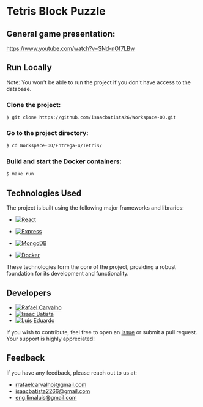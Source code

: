 # Tetris Block Puzzle

## General game presentation:

  https://www.youtube.com/watch?v=SNd-nOf7LBw

## Run Locally

Note: You won't be able to run the project if you don't have access to the database.

### Clone the project:
```bash
$ git clone https://github.com/isaacbatista26/Workspace-OO.git
```
### Go to the project directory:
```bash
$ cd Workspace-OO/Entrega-4/Tetris/
```
### Build and start the Docker containers:
```bash
$ make run
```

## Technologies Used

The project is built using the following major frameworks and libraries:

- [![React](https://img.shields.io/badge/-React-61DAFB?style=flat&logo=react&logoColor=white)](https://reactjs.org/)

- [![Express](https://img.shields.io/badge/-Express-000000?style=flat&logo=express&logoColor=white)](https://expressjs.com/)

- [![MongoDB](https://img.shields.io/badge/-MongoDB-47A248?style=flat&logo=mongodb&logoColor=white)](https://www.mongodb.com/)

- [![Docker](https://img.shields.io/badge/-Docker-2496ED?style=flat&logo=docker&logoColor=white)](https://www.docker.com/)

These technologies form the core of the project, providing a robust foundation for its development and functionality.





## Developers

- [![Rafael Carvalho](https://img.shields.io/badge/-Rafael_Carvalho-100000?style=flat&logo=github&logoColor=white)](https://github.com/rafaelcarvalhoj)
- [![Isaac Batista](https://img.shields.io/badge/-Isaac_Batista-100000?style=flat&logo=github&logoColor=white)](https://github.com/isaacbatista26)
- [![Luis Eduardo](https://img.shields.io/badge/-Luis_Eduardo-100000?style=flat&logo=github&logoColor=white)](https://github.com/Luidooo)

If you wish to contribute, feel free to open an [issue](https://github.com/rafaelcarvalhoj/tetris-puzzle/issues) or submit a pull request. Your support is highly appreciated!



## Feedback

If you have any feedback, please reach out to us at:
- rrafaelcarvalhoj@gmail.com
- isaacbatista2266@gmail.com
- eng.limaluis@gmail.com


